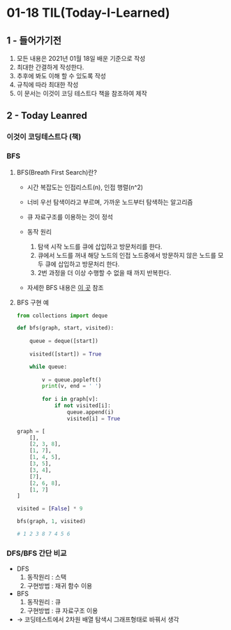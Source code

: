 01-18 TIL(Today-I-Learned)
==================

1 - 들어가기전  
-------------------
1. 모든 내용은 2021년 01월 18일 배운 기준으로 작성 
2. 최대한 간결하게 작성한다. 
3. 추후에 봐도 이해 할 수 있도록 작성
4. 규칙에 따라 최대한 작성 
5. 이 문서는 이것이 코딩 테스트다 책을 참조하여 제작

2 - Today Leanred
--------------------------
###  이것이 코딩테스트다 (책)

### BFS

1. BFS(Breath First Search)란?
    - 시간 복잡도는 인접리스트(n), 인접 행렬(n^2)
    - 너비 우선 탐색이라고 부르며, 가까운 노드부터 탐색하는 알고리즘
    - 큐 자료구조를 이용하는 것이 정석
    - 동작 원리
        1. 탐색 시작 노드를 큐에 삽입하고 방문처리를 한다.
        2. 큐에서 노드를 꺼내 해당 노드의 인접 노드중에서 방문하지 않은 노드를 모두 큐에 삽입하고
        방문처리 한다.
        3. 2번 과정을 더 이상 수행할 수 없을 때 까지 반복한다. 

    - 자세한 BFS 내용은 [이 곳](https://gmlwjd9405.github.io/2018/08/15/algorithm-bfs.html) 참조

2. BFS 구현 예

    ```python
    from collections import deque

    def bfs(graph, start, visited):
    	
    	queue = deque([start])
    	
    	visited([start]) = True 

    	while queue:
    		
    		v = queue.popleft()
    		print(v, end = ' ')
    		
    		for i in graph[v]:
    			if not visited[i]:
    				queue.append(i)
    				visited[i] = True

    graph = [
    	[],
    	[2, 3, 8],
    	[1, 7],
    	[1, 4, 5],
    	[3, 5],
    	[3, 4],
    	[7],
    	[2, 6, 8],
    	[1, 7]
    ]

    visited = [False] * 9

    bfs(graph, 1, visited)

    # 1 2 3 8 7 4 5 6
    ```

### DFS/BFS 간단 비교

- DFS
    1. 동작원리 : 스택
    2. 구현방법 : 재귀 함수 이용
- BFS
    1. 동작원리 : 큐
    2. 구현방법 : 큐 자료구조 이용
- → 코딩테스트에서 2차원 배열 탐색시 그래프형태로 바꿔서 생각